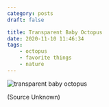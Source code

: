 ```yaml
---
category: posts
draft: false

title: Transparent Baby Octopus
date: 2020-11-10 11:46:34
tags:
    - octopus
    - favorite things
    - nature
---
```


![transparent baby octopus](/misc/t/transparent-octopus.jpg)

(Source Unknown)
